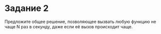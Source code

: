 # Задание 2
Предложите общее решение,
позволяющее вызвать любую функцию не чаще N раз в секунду,
даже если её вызов происходит чаще.